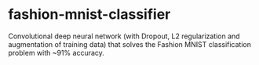 # fashion-mnist-classifier

Convolutional deep neural network (with Dropout, L2 regularization and augmentation of training data) that solves the Fashion MNIST classification problem with ~91% accuracy.
